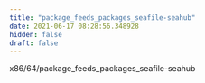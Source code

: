 ```yaml
---
title: "package_feeds_packages_seafile-seahub"
date: 2021-06-17 08:28:56.348928
hidden: false
draft: false
---
```


x86/64/package_feeds_packages_seafile-seahub

